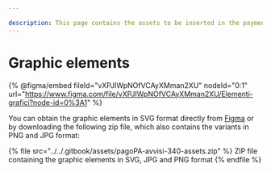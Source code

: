 ```yaml
---

description: This page contains the assets to be inserted in the payment notice.
---
```


# Graphic elements

{% @figma/embed fileId="vXPJIWpNOfVCAyXMman2XU" nodeId="0:1" url="https://www.figma.com/file/vXPJIWpNOfVCAyXMman2XU/Elementi-grafici?node-id=0%3A1" %}

You can obtain the graphic elements in SVG format directly from [Figma](https://www.figma.com/file/vXPJIWpNOfVCAyXMman2XU/Elementi-grafici?node-id=0%3A1) or by downloading the following zip file, which also contains the variants in PNG and JPG format:

{% file src="../../.gitbook/assets/pagoPA-avvisi-340-assets.zip" %} ZIP file containing the graphic elements in SVG, JPG and PNG format {% endfile %}